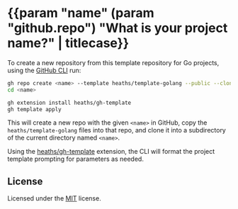 # {{param "name" (param "github.repo") "What is your project name?" | titlecase}}

<!-- {{if 0}} -->
To create a new repository from this template repository for Go projects,
using the [GitHub CLI](https://github.com/cli/cli) run:

```bash
gh repo create <name> --template heaths/template-golang --public --clone
cd <name>

gh extension install heaths/gh-template
gh template apply
```

This will create a new repo with the given `<name>` in GitHub, copy the
`heaths/template-golang` files into that repo, and clone it into a
subdirectory of the current directory named `<name>`.

Using the [heaths/gh-template](https://github.com/heaths/gh-template) extension,
the CLI will format the project template prompting for parameters as needed.
<!-- {{end}} -->

## License

Licensed under the [MIT](LICENSE.txt) license.
